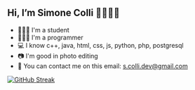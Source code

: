 ## Hi, I’m Simone Colli 👨🏻‍💻👋


- 🧑🏻‍🎓 I'm a student
- 🧑🏻‍💻 I'm a programmer
- 💻 I know c++, java, html, css, js, python, php, postgresql
- 📷 I'm good in photo editing
- 📧 You can contact me on this email: s.colli.dev@gmail.com



[![GitHub Streak](https://streak-stats.demolab.com?user=SimoneColli&theme=transparent&hide_border=true&locale=en)](https://git.io/streak-stats)

<!---
SimoneColli/SimoneColli is a ✨ special ✨ repository because its `README.md` (this file) appears on your GitHub profile.
You can click the Preview link to take a look at your changes.
--->
